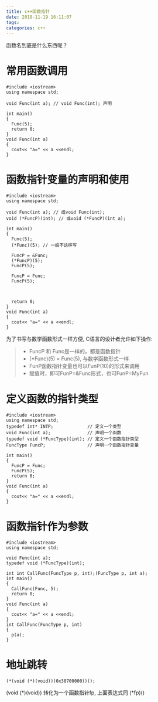 ```yaml
---
title: c++函数指针
date: 2018-11-19 16:11:07
tags:
categories: c++
---
```

函数名到底是什么东西呢？

<!-- more -->
# 常用函数调用
```
#include <iostream>
using namespace std;

void Func(int a); // void Func(int); 声明

int main()
{
  Func(5);
  return 0;
}
void Func(int a)
{
  cout<< "a=" << a <<endl;
}
```

# 函数指针变量的声明和使用
```
#include <iostream>
using namespace std;

void Func(int a); // 或void Func(int);
void (*FuncP)(int); // 或void (*FuncP)(int a);

int main()
{
  Func(5);
  (*Func)(5); // 一般不这样写
  
  FuncP = &Func; 
  (*FuncP)(5);   
  FuncP(5);
  
  FuncP = Func; 
  FuncP(5);     
  
  
  
  return 0;
}
void Func(int a)
{
  cout<< "a=" << a <<endl;
}
```

为了书写与数学函数形式一样方便, C语言的设计者允许如下操作:
> * FuncP 和 Func是一样的，都是函数指针
> * (*Func)(5) = Func(5), 与数学函数形式一样
> * FunP函数指针变量也可以FunP(10)的形式来调用
> * 赋值时，即可FunP=&Func形式，也可FunP=MyFun

# 定义函数的指针类型
```
#include <iostream>
using namespace std;
typedef int* INTP;             // 定义一个类型
void Func(int a);              // 声明一个函数
typedef void (*FuncType)(int); // 定义一个函数指针类型
FuncType FuncP;                // 声明一个函数指针变量

int main()
{
  FuncP = Func;
  FuncP(5);
  return 0;
}
void Func(int a)
{
  cout<< "a=" << a <<endl;
}
```

# 函数指针作为参数
```
#include <iostream>
using namespace std;
       
void Func(int a);              
typedef void (*FuncType)(int); 

int int CallFunc(FuncType p, int);(FuncType p, int a);
int main()
{
  CallFunc(Func, 5);
  return 0;
}
void Func(int a)
{
  cout<< "a=" << a <<endl;
}
int CallFunc(FuncType p, int)
{
  p(a);
}
```

# 地址跳转
```
(*(void (*)(void))(0x30700000))();
```
(void (*)(void)) 转化为一个函数指针fp, 上面表达式同 (*fp)()

